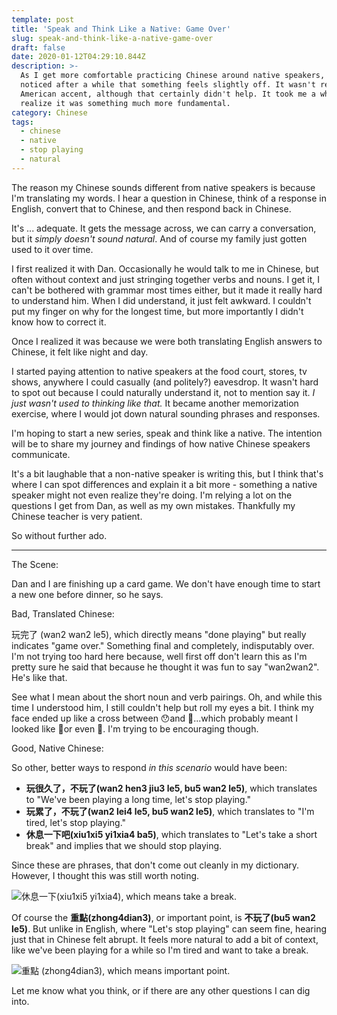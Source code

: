 ```yaml
---
template: post
title: 'Speak and Think Like a Native: Game Over'
slug: speak-and-think-like-a-native-game-over
draft: false
date: 2020-01-12T04:29:10.844Z
description: >-
  As I get more comfortable practicing Chinese around native speakers, I've
  noticed after a while that something feels slightly off. It wasn't really my
  American accent, although that certainly didn't help. It took me a while to
  realize it was something much more fundamental. 
category: Chinese
tags:
  - chinese
  - native
  - stop playing
  - natural
---
```

The reason my Chinese sounds different from native speakers is because I'm translating my words. I hear a question in Chinese, think of a response in English, convert that to Chinese, and then respond back in Chinese. 

It's ... adequate. It gets the message across, we can carry a conversation, but it *simply doesn't sound natural*. And of course my family just gotten used to it over time. 

I first realized it with Dan. Occasionally he would talk to me in Chinese, but often without context and just stringing together verbs and nouns. I get it, I can't be bothered with grammar most times either, but it made it really hard to understand him. When I did understand, it just felt awkward. I couldn't put my finger on why for the longest time, but more importantly I didn't know how to correct it.

Once I realized it was because we were both translating English answers to Chinese, it felt like night and day. 

I started paying attention to native speakers at the food court, stores, tv shows, anywhere I could casually (and politely?) eavesdrop. It wasn't hard to spot out because I could naturally understand it, not to mention say it. *I just wasn't used to thinking like that.* It became another memorization exercise, where I would jot down natural sounding phrases and responses. 

I'm hoping to start a new series, speak and think like a native. The intention will be to share my journey and findings of how native Chinese speakers communicate.

It's a bit laughable that a non-native speaker is writing this, but I think that's where I can spot differences and explain it a bit more - something a native speaker might not even realize they're doing. I'm relying a lot on the questions I get from Dan, as well as my own mistakes. Thankfully my Chinese teacher is very patient.

So without further ado.

<hr>

The Scene:

Dan and I are finishing up a card game. We don't have enough time to start a new one before dinner, so he says.

Bad, Translated Chinese:

玩完了 (wan2 wan2 le5), which directly means "done playing" but really indicates "game over." Something final and completely, indisputably over. I'm not trying too hard here because, well first off don't learn this as I'm pretty sure he said that because he thought it was fun to say "wan2wan2". He's like that. 

See what I mean about the short noun and verb pairings. Oh, and while this time I understood him, I still couldn't help but roll my eyes a bit. I think my face ended up like a cross between 😯and  🤨...which probably meant I looked like 🤭or even 😬. I'm trying to be encouraging though. 

Good, Native Chinese:

So other, better ways to respond *in this scenario* would have been:

* **玩很久了，不玩了(wan2 hen3 jiu3 le5, bu5 wan2 le5)**, which translates to "We've been playing a long time, let's stop playing." 
* **玩累了，不玩了(wan2 lei4 le5, bu5 wan2 le5)**, which translates to "I'm tired, let's stop playing."
* **休息一下吧(xiu1xi5 yi1xia4 ba5)**, which translates to "Let's take a short break" and implies that we should stop playing. 

Since these are phrases, that don't come out cleanly in my dictionary. However, I thought this was still worth noting. 

![休息一下(xiu1xi5 yi1xia4), which means take a break.](/media/2020-01-11_xiu1xi5yi1xia4.png "休息一下(xiu1xi5 yi1xia4), which means take a break.")

Of course the **重點(zhong4dian3)**, or important point, is **不玩了(bu5 wan2 le5)**. But unlike in English, where "Let's stop playing" can seem fine, hearing just that in Chinese felt abrupt. It feels more natural to add a bit of context, like we've been playing for a while so I'm tired and want to take a break.

![重點 (zhong4dian3), which means important point.](/media/2020-01-11_zhong4dian3.png "重點 (zhong4dian3), which means important point.")

Let me know what you think, or if there are any other questions I can dig into.
